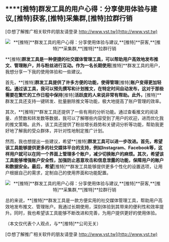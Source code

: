 ## ****[推特]**群发工具的用户心得：分享使用体验与建议,**[推特]**获客,**[推特]**采集群,**[推特]**拉群行销**

[😍想了解推广相关软件的朋友请登录 http://www.vst.tw](http://www.vst.tw)

 <center><img src="https://vst.tw/MP4/tuiguang/png/8.png" alt="**[推特]**群发工具的用户心得：分享使用体验与建议,**[推特]**获客,**[推特]**采集群,**[推特]**拉群行销"></center>

**[推特]**群发工具是一种便捷的社交媒体管理工具，可以帮助用户高效地发布推文、管理账户，并与粉丝进行互动。作为一名长期使用**[推特]**群发工具的用户，我想分享一下我的使用体验和一些建议。

首先，**[推特]**群发工具提供了许多方便的功能，使得管理**[推特]**账户变得更加轻松。通过该工具，我可以预先撰写和计划推文，在特定时间自动发布，这对于那些需要在繁忙的工作日程中保持**[推特]**活跃度的人来说非常有帮助。此外，**[推特]**群发工具还支持一键转发、批量删除推文等功能，极大地提高了账户管理的效率。

其次，**[推特]**群发工具还提供了一些有用的分析功能。通过查看推文的阅读量、点赞数和转发数等数据，我可以了解哪些内容受到了用户的欢迎，进而优化我的推文策略。此外，该工具还提供了粉丝增长趋势和关键词分析等功能，帮助我更好地了解我的受众群体，并针对性地制定推广计划。

然而，我也想提出一些建议，希望**[推特]**群发工具可以进一步改进。首先，希望该工具能够提供更多的社交媒体平台的支持，例如Instagram、Facebook等，这样用户就可以在同一个界面上管理多个账户，减少切换账户的麻烦。其次，希望该工具能够增强账户安全性，加强防止恶意攻击和信息泄露的功能，保障用户的账户和数据安全。最后，希望**[推特]**群发工具能够提供更多个性化的设置选项，让用户根据自己的需求，定制自己的使用界面和功能配置。

 <center><img src="https://vst.tw/MP4/tuiguang/png/6.png" alt="**[推特]**群发工具的用户心得：分享使用体验与建议,**[推特]**获客,**[推特]**采集群,**[推特]**拉群行销"></center>

总的来说，**[推特]**群发工具是一款方便实用的社交媒体管理工具，帮助用户高效地发布推文、管理账户。我通过长期使用，深刻体验到其带来的便利性和效率提升。同时，我也希望该工具能够不断改进和完善，为用户提供更好的使用体验。

（本文仅代表个人观点，与**[推特]**公司无关）

[😍想了解推广相关软件的朋友请登录 http://www.vst.tw](http://www.vst.tw)




